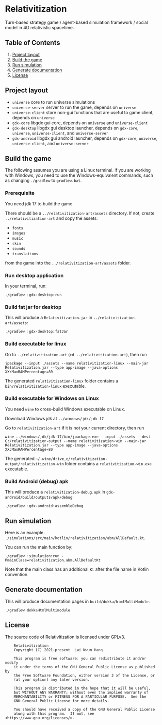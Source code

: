 # Relativitization
Turn-based strategy game / agent-based simulation framework / social model in 4D relativistic spacetime.

## Table of Contents
1. [Project layout](#project-layout)
2. [Build the game](#build-the-game)
3. [Run simulation](#run-simulation)
4. [Generate documentation](#generate-documentation)
5. [License](#license)

## Project layout
* `universe` core to run universe simulations
* `universe-server` server to run the game, depends on `universe`
* `universe-client` store non-gui functions that are useful to game client, depends on `universe`
* `gdx-core` libgdx gui core, depends on `universe` and  `universe-client`
* `gdx-desktop` libgdx gui desktop launcher, depends on `gdx-core`, `universe`,  `universe-client`, and `universe-server`
* `gdx-android` libgdx gui android launcher, depends on `gdx-core`, `universe`,  `universe-client`, and `universe-server`

## Build the game
The following assumes you are using a Linux terminal. If you are working with Windows, you need to use the Windows-equivalent commands, such as changing `./gradlew` to `gradlew.bat`.

### Prerequisite
You need jdk 17 to build the game.

There should be a `../relativitization-art/assets` directory. If not, create `../relativitization-art`
and copy the assets:

* `fonts`
* `images`
* `music`
* `skin`
* `sounds`
* `translations`

from the game into the `../relativitization-art/assets` folder.

### Run desktop application
In your terminal, run:
```
./gradlew :gdx-desktop:run
```

### Build fat jar for desktop
This will produce a `Relativitization.jar` in `../relativitization-art/assets`:
```
./gradlew :gdx-desktop:fatJar
```

### Build executable for linux
Go to `../relativitization-art` (`cd ../relativitization-art`), then run
```
jpackage --input ./assets --name relativitization-linux --main-jar Relativitization.jar --type app-image --java-options XX:MaxRAMPercentage=80
```

The generated `relativitization-linux` folder contains a `bin/relativitization-linux` executable.

### Build executable for Windows on Linux
You need `wine` to cross-build Windows executable on Linux.

Download Windows jdk at `../windows/jdk/jdk-17`

Go to `relativitization-art` if it is not your current directory, then run
```
wine ../windows/jdk/jdk-17/bin/jpackage.exe --input ./assets --dest C:/relativitization-output --name relativitization-win --main-jar Relativitization.jar --type app-image --java-options XX:MaxRAMPercentage=80
```

The generated `~/.wine/drive_c/relativitization-output/relativitization-win` folder contains a `relativitization-win.exe` executable.


### Build Android (debug) apk
This will produce a `relativitization-debug.apk` in `gdx-android/build/outputs/apk/debug`: 
```
./gradlew :gdx-android:assembleDebug
```

## Run simulation
Here is an example:
`./simulations/src/main/kotlin/relativitization/abm/AllDefault.kt`.

You can run the main function by:
```
./gradlew :simulation:run -PmainClass=relativitization.abm.AllDefaultKt
```

Note that the main class has an additional `Kt` after the file name in Kotlin convention.

## Generate documentation
This will produce documentation pages in `build/dokka/htmlMultiModule`:
```
./gradlew dokkaHtmlMultimodule
```

## License
The source code of Relativitization is licensed under GPLv3.

        Relativitization
        Copyright (C) 2021-present  Lai Kwun Hang

        This program is free software: you can redistribute it and/or modify
        it under the terms of the GNU General Public License as published by
        the Free Software Foundation, either version 3 of the License, or
        (at your option) any later version.

        This program is distributed in the hope that it will be useful,
        but WITHOUT ANY WARRANTY; without even the implied warranty of
        MERCHANTABILITY or FITNESS FOR A PARTICULAR PURPOSE.  See the
        GNU General Public License for more details.

        You should have received a copy of the GNU General Public License
        along with this program.  If not, see <https://www.gnu.org/licenses/>.
